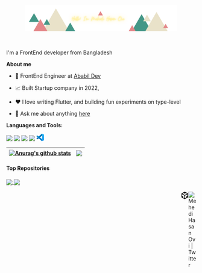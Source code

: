 <p align="center"><a href="https://mehedihasanovi.xyz"><img width="80%" src="./assets/gh-readme-header.png" /></a></p>

<br />

I'm a  FrontEnd developer from Bangladesh 

**About me**

- 💼 FrontEnd Engineer at [Ababil Dev](https://www.linkedin.com/company/ababildev/)

- 📈 Built Startup company in 2022, 

- ❤️ I love writing Flutter, and building fun experiments on type-level

- 💬 Ask me about anything [here](https://www.linkedin.com/in/mehediovi/)



**Languages and Tools:**  

<code><img height="20" src="https://storage.googleapis.com/cms-storage-bucket/ec64036b4eacc9f3fd73.svg"></code>
<code><img height="20" src="https://dart.dev/assets/shared/dart/logo+text/horizontal/white-e71fb382ad5229792cc704b3ee7a88f8013e986d6e34f0956d89c453b454d0a5.svg"></code>
<code><img height="20" src="https://go.dev/images/go-logo-white.svg"></code>
<code><img height="20" src="https://webimages.mongodb.com/_com_assets/cms/kuyjf3vea2hg34taa-horizontal_default_slate_blue.svg?auto=format%252Ccompress"></code>
<code><img height="20" src="https://raw.githubusercontent.com/github/explore/80688e429a7d4ef2fca1e82350fe8e3517d3494d/topics/visual-studio-code/visual-studio-code.png"></code>    


| <a href="https://github.com/anuraghazra/github-readme-stats"><img align="center" src="https://github-readme-stats.vercel.app/api?username=MehediHasannOvi&show_icons=true&include_all_commits=true&theme=buefy&hide_border=true" alt="Anurag's github stats" /></a> | <a href="https://github.com/anuraghazra/github-readme-stats"><img align="center" src="https://github-readme-stats.vercel.app/api/top-langs/?username=MehediHasannOvi&layout=compact&theme=buefy&hide_border=true" /></a> |
| ------------- | ------------- |

#### Top Repositories


<a href="https://github.com/anuraghazra/github-readme-stats">
  <img align="center" src="https://github.com/MehediHasannOvi/ui5" />
</a>
<a href="https://github.com/anuraghazra/anuraghazra.github.io">
  <img align="center" src="https://github.com/MehediHasannOvi/ui4" />
</a>

<br />
<br />

<a href="https://twitter.com/_MehediOvi">
  <img align="right" alt="Mehedi Hasan Ovi | Twitter" width="21px" src="https://raw.githubusercontent.com/anuraghazra/anuraghazra/master/assets/twitter.svg" />
</a>
<a href="https://mehedihasanovi.xyz">
  <img align="right" alt="Anurag Hazra | CodeSandbox" width="20px" src="https://raw.githubusercontent.com/anuraghazra/anuraghazra/master/assets/codesandbox.svg" />
</a>
